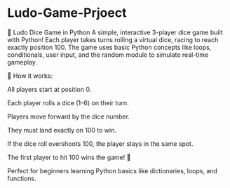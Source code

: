 # Ludo-Game-Prjoect
🎲 Ludo Dice Game in Python
A simple, interactive 3-player dice game built with Python! Each player takes turns rolling a virtual dice, racing to reach exactly position 100. The game uses basic Python concepts like loops, conditionals, user input, and the random module to simulate real-time gameplay.

🧩 How it works:

All players start at position 0.

Each player rolls a dice (1–6) on their turn.

Players move forward by the dice number.

They must land exactly on 100 to win.

If the dice roll overshoots 100, the player stays in the same spot.

The first player to hit 100 wins the game! 🎉

Perfect for beginners learning Python basics like dictionaries, loops, and functions.

